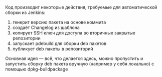 Код производит некоторые действия, требуемые для автоматической сборки
из Jenkins:

1. генерит версию пакета на основе коммита
2. создаёт Changelog из шаблона
3. копирует SSH ключ для доступа во вторичные закрытые репозитории
4. запускает pdebuild для сборки deb пакетов
5. публикует deb пакеты в репозиторий

Основная идея — всё, что делается здесь, можно пропустить и запустить сборку
deb пакета вручную (например у себя локально) с помощью dpkg-buildpackage
